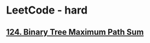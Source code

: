 # LeetCode - hard

## [124. Binary Tree Maximum Path Sum](https://leetcode.com/problems/binary-tree-maximum-path-sum)